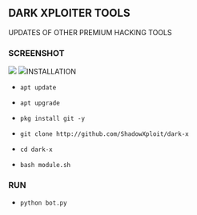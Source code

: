 ## DARK XPLOITER TOOLS
UPDATES OF OTHER PREMIUM HACKING TOOLS

### SCREENSHOT
<img src="https://raw.githubusercontent.com/ShadowXploit/dark-x/main/Screenshot_2024-02-21-23-48-18-66.jpg">
<img
src="https://raw.githubusercontent.com/ShadowXploit/dark-x/main/Screenshot_2024-03-02-13-52-59-16.jpg

### INSTALLATION

* `apt update`

* `apt upgrade`

* `pkg install git -y`

* `git clone http://github.com/ShadowXploit/dark-x`

* `cd dark-x`

* `bash module.sh`

### RUN

* `python bot.py`
